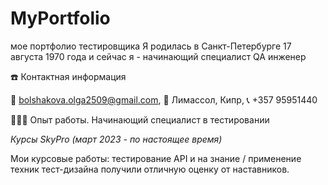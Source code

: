 # MyPortfolio
мое портфолио тестировщика
Я родилась в Санкт-Петербурге 17 августа 1970 года и сейчас я - начинающий специалист QA инженер

☎️ Контактная информация

📧 bolshakova.olga2509@gmail.com, 🏢 Лимассол, Кипр, 📞 +357 95951440

👩🏻‍💻 Опыт работы. Начинающий специалист в тестировании

*Курсы SkyPro (март 2023 - по настоящее время)*

Мои курсовые работы: тестирование API и на знание / применение техник тест-дизайна получили отличную оценку от наставников. 
